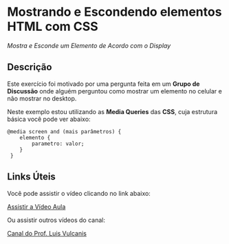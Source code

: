 # Mostrando e Escondendo elementos HTML com CSS

*Mostra e Esconde um Elemento de Acordo com o Display*

## Descrição

Este exercício foi motivado por uma pergunta feita em um **Grupo de Discussão** onde alguém perguntou como mostrar um elemento no celular e não mostrar no desktop.

Neste exemplo estou utilizando as **Media Queries** das **CSS**, cuja estrutura básica você pode ver abaixo:

```
@media screen and (mais parâmetros) { 
    elemento {
        parametro: valor;
    }
 }
 ``` 
  ## Links Úteis

 Você pode assistir o vídeo clicando no link abaixo:

 [Assistir a Vídeo Aula](https://youtu.be/HrZXWk4-aVM)

 Ou assistir outros vídeos do canal:

 [Canal do Prof. Luis Vulcanis](https://youtube.com@professorluis)
